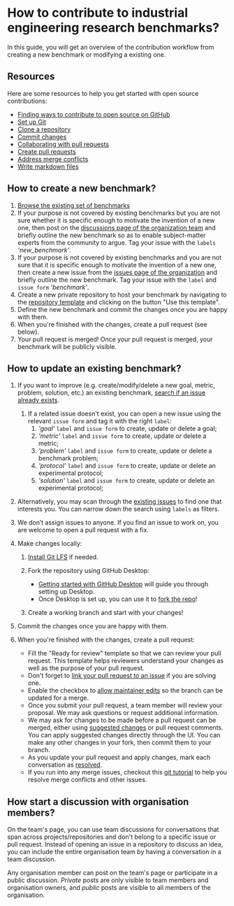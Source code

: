 # How to contribute to industrial engineering research benchmarks? 

In this guide, you will get an overview of the contribution workflow from creating a new benchmark or modifying a existing one.

## Resources

Here are some resources to help you get started with open source contributions:

- [Finding ways to contribute to open source on GitHub](https://docs.github.com/en/get-started/exploring-projects-on-github/finding-ways-to-contribute-to-open-source-on-github)
- [Set up Git](https://docs.github.com/en/get-started/quickstart/set-up-git)
- [Clone a repository](https://docs.github.com/en/github/creating-cloning-and-archiving-repositories/cloning-a-repository-from-github)
- [Commit changes](https://docs.github.com/en/github/committing-changes-to-your-project)
- [Collaborating with pull requests](https://docs.github.com/en/github/collaborating-with-pull-requests)
- [Create pull requests](https://docs.github.com/en/github/collaborating-with-pull-requests/proposing-changes-to-your-work-with-pull-requests)
- [Address merge conflicts](https://docs.github.com/en/github/collaborating-with-pull-requests/addressing-merge-conflicts)
- [Write markdown files](https://guides.github.com/features/mastering-markdown/)

## How to create a new benchmark?

1. [Browse the existing set of benchmarks](https://github.com/GIS-S-mart)
2. If your purpose is not covered by existing benchmarks but you are not sure whether it is specific enough to motivate the invention of a new one, then post on the [discussions page of the organization team](https://github.com/orgs/GIS-S-mart/discussions) and briefly outline the new benchmark so as to enable subject-matter experts from the community to argue. Tag your issue with the `labels` *'new_benchmark'*.
3. If your purpose is not covered by existing benchmarks and you are not sure that it is specific enough to motivate the invention of a new one, then create a new issue from the [issues page of the organization](https://github.com/GIS-S-mart/organization_team/issues) and briefly outline the new benchmark. Tag your issue with the `label` and `issue form` *'benchmark'*.
4. Create a new private repository to host your benchmark by navigating to the [repository template](https://github.com/GIS-S-mart/Benchmark-0_Template) and clicking on the button "Use this template".
5. Define the new benchmark and commit the changes once you are happy with them.
6. When you're finished with the changes, create a pull request (see below).
7. Your pull request is merged! Once your pull request is merged, your benchmark will be publicly visible.

## How to update an existing benchmark?

1. If you want to improve (e.g. create/modify/delete a new goal, metric, problem, solution, etc.) an existing benchmark, [search if an issue already exists]().

   1. If a related issue doesn't exist, you can open a new issue using the relevant `issue form` and tag it with the right `label`:
      1.  *'goal'* `label` and `issue form` to create, update or delete a goal;
      2.  *'metric'* `label` and `issue form` to create, update or delete a metric; 
      3.  *'problem'* `label` and `issue form`  to create, update or delete a benchmark problem;
      4.  *'protocol'* `label` and `issue form`  to create, update or delete an experimental protocol;
      5.  *'solution'*  `label` and `issue form`  to create, update or delete an experimental protocol;

2. Alternatively, you may scan through the [existing issues]() to find one that interests you. You can narrow down the search using `labels` as filters.

3. We don’t assign issues to anyone. If you find an issue to work on, you are welcome to open a pull request with a fix.

4. Make changes locally:

   1. [Install Git LFS](https://docs.github.com/en/github/managing-large-files/versioning-large-files/installing-git-large-file-storage) if needed.

   2. Fork the repository using GitHub Desktop:
      - [Getting started with GitHub Desktop](https://docs.github.com/en/desktop/installing-and-configuring-github-desktop/getting-started-with-github-desktop) will guide you through setting up Desktop.
      - Once Desktop is set up, you can use it to [fork the repo](https://docs.github.com/en/desktop/contributing-and-collaborating-using-github-desktop/cloning-and-forking-repositories-from-github-desktop)!

   3. Create a working branch and start with your changes!

5. Commit the changes once you are happy with them.

6. When you're finished with the changes, create a pull request:

   - Fill the "Ready for review" template so that we can review your pull request. This template helps reviewers understand your changes as well as the purpose of your pull request. 
   - Don't forget to [link your pull request to an issue](https://docs.github.com/en/issues/tracking-your-work-with-issues/linking-a-pull-request-to-an-issue) if you are solving one.
   - Enable the checkbox to [allow maintainer edits](https://docs.github.com/en/github/collaborating-with-issues-and-pull-requests/allowing-changes-to-a-pull-request-branch-created-from-a-fork) so the branch can be updated for a merge.
   - Once you submit your pull request, a team member will review your proposal. We may ask questions or request additional information.
   - We may ask for changes to be made before a pull request can be merged, either using [suggested changes](https://docs.github.com/en/github/collaborating-with-issues-and-pull-requests/incorporating-feedback-in-your-pull-request) or pull request comments. You can apply suggested changes directly through the UI. You can make any other changes in your fork, then commit them to your branch.
   - As you update your pull request and apply changes, mark each conversation as [resolved](https://docs.github.com/en/github/collaborating-with-issues-and-pull-requests/commenting-on-a-pull-request#resolving-conversations).
   - If you run into any merge issues, checkout this [git tutorial](https://github.com/skills/resolve-merge-conflicts) to help you resolve merge conflicts and other issues.

## How start a discussion with organisation members?

On the team's page, you can use team discussions for conversations that span across projects/repositories and don't belong to a specific issue or pull request. Instead of opening an issue in a repository to discuss an idea, you can include the entire organisation team by having a conversation in a team discussion.

Any organisation member can post on the team's page or participate in a public discussion. *Private* posts are only visible to team members and organisation owners, and *public* posts are visible to all members of the organisation.
